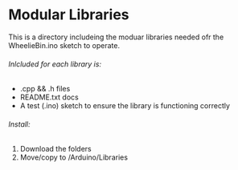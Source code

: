 # **Modular Libraries**

This is a directory includeing the moduar libraries needed ofr the WheelieBin.ino sketch to operate.

###### Inlcluded for each library is:
  - .cpp && .h files
  - README.txt docs
  - A test (.ino) sketch to ensure the library is functioning correctly 
  
###### Install:
1. Download the folders
2. Move/copy to <path to Arduino>/Arduino/Libraries
